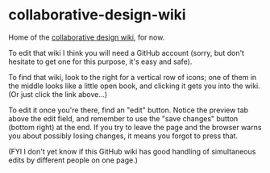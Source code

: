 # collaborative-design-wiki
Home of the [collaborative design wiki](https://github.com/oresmus/collaborative-design-wiki/wiki), for now.

To edit that wiki I think you will need a GitHub account (sorry, but don't hesitate to get one for this purpose, it's easy and safe).

To find that wiki, look to the right for a vertical row of icons; one of them in the middle looks like a little open book, and clicking it gets you into the wiki. (Or just click the link above...)

To edit it once you're there, find an "edit" button. Notice the preview tab above the edit field, and remember to use the "save changes" button (bottom right) at the end. If you try to leave the page and the browser warns you about possibly losing changes, it means you forgot to press that.

(FYI I don't yet know if this GitHub wiki has good handling of simultaneous edits by different people on one page.)
